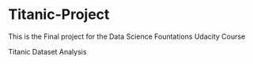 # Titanic-Project

This is the Final project for the Data Science Fountations Udacity Course

Titanic Dataset Analysis
